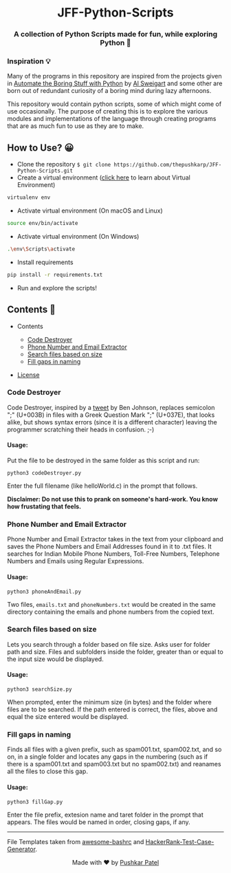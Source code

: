<h1 align = 'center'> JFF-Python-Scripts </h1>

<h3 align = 'center'> A collection of Python Scripts made for fun, while exploring Python 🐍</h3>

### Inspiration 💡

Many of the programs in this repository are inspired from the projects given in [Automate the Boring Stuff with Python](https://automatetheboringstuff.com/) by [Al Sweigart](https://github.com/asweigart) and some other are born out of redundant curiosity of a boring mind during lazy afternoons.

This repository would contain python scripts, some of which might come of use occasionally. The purpose of creating this is to explore the various modules and implementations of the language through creating programs that are as much fun to use as they are to make.

## How to Use? 😀

- Clone the repository `$ git clone https://github.com/thepushkarp/JFF-Python-Scripts.git`
- Create a virtual environment ([click here](https://packaging.python.org/guides/installing-using-pip-and-virtual-environments/) to learn about Virtual Environment)

```sh
virtualenv env
```

- Activate virtual environment (On macOS and Linux)

```sh
source env/bin/activate
```

- Activate virtual environment (On Windows)

```sh
.\env\Scripts\activate
```

- Install requirements

```sh
pip install -r requirements.txt
```

- Run and explore the scripts!

## Contents 📄

- Contents
	- [Code Destroyer](#Code-Destroyer)
	- [Phone Number and Email Extractor](#Phone-Number-and-Email-Extractor)
	- [Search files based on size](#Search-files-based-on-size)
	- [Fill gaps in naming](#Fill-gaps-in-naming)

- [License](LICENSE)

### Code Destroyer

Code Destroyer, inspired by a [tweet](https://twitter.com/benbjohnson/status/533848879423578112?lang=en) by Ben Johnson, replaces semicolon ";" (U+003B) in files with a Greek Question Mark ";" (U+037E), that looks alike, but shows syntax errors (since it is a different character) leaving the programmer scratching their heads in confusion. ;-)

#### Usage:

Put the file to be destroyed in the same folder as this script and run:

```py3
python3 codeDestroyer.py
```

Enter the full filename (like helloWorld.c) in the prompt that follows.

 __Disclaimer: Do not use this to prank on someone's hard-work. You know how frustating that feels.__

### Phone Number and Email Extractor

Phone Number and Email Extractor takes in the text from your clipboard and saves the Phone Numbers and Email Addresses found in it to .txt files. It searches for Indian Mobile Phone Numbers, Toll-Free Numbers, Telephone Numbers and Emails using Regular Expressions.

#### Usage:

```py3
python3 phoneAndEmail.py
```

Two files, `emails.txt` and `phoneNumbers.txt` would be created in the same directory containing the emails and phone numbers from the copied text.

### Search files based on size

Lets you search through a folder based on file size. Asks user for folder path and size. Files and subfolders inside the folder, greater than or equal to the input size would be displayed.

#### Usage:

```py3
python3 searchSize.py
```

When prompted, enter the minimum size (in bytes) and the folder where files are to be searched. If the path entered is correct, the files, above and equal the size entered would be displayed.

### Fill gaps in naming

Finds all files with a given prefix, such as spam001.txt, spam002.txt, and so on, in a single folder and locates any gaps in the numbering (such as if there is a spam001.txt and spam003.txt but no spam002.txt) and reanames all the files to close this gap.

#### Usage:

```py3
python3 fillGap.py
```

Enter the file prefix, extesion name and taret folder in the prompt that appears. The files would be named in
order, closing gaps, if any.

---

File Templates taken from [awesome-bashrc](https://github.com/aashutoshrathi/awesome-bashrc) and [HackerRank-Test-Case-Generator](https://github.com/aashutoshrathi/HackerRank-Test-Case-Generator/).

<p align="center"> Made with ❤ by <a href="https://github.com/thepushkarp">Pushkar Patel</a></p>
